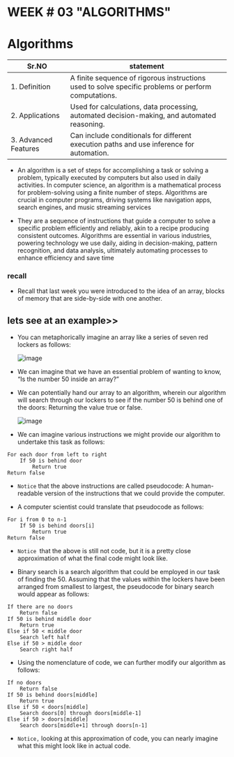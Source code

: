 
# WEEK # 03 "ALGORITHMS"


# Algorithms
|   Sr.NO  |  statement |
|----------|------------|
|1. Definition| A finite sequence of rigorous instructions used to solve specific problems or perform computations.|
|2. Applications| Used for calculations, data processing, automated decision-making, and automated reasoning.|
|3. Advanced Features| Can include conditionals for different execution paths and use inference for automation.|


* An algorithm is a set of steps for accomplishing a task or solving a problem, typically executed by computers but also used in daily activities. In computer science, an algorithm is a mathematical process for problem-solving using a finite number of steps. Algorithms are crucial in computer programs, driving systems like navigation apps, search engines, and music streaming services


* They are a sequence of instructions that guide a computer to solve a specific problem efficiently and reliably, akin to a recipe producing consistent outcomes. Algorithms are essential in various industries, powering technology we use daily, aiding in decision-making, pattern recognition, and data analysis, ultimately automating processes to enhance efficiency and save time

### recall
* Recall that last week you were introduced to the idea of an array, blocks of memory that are side-by-side with one another.

## lets see at an example>>
* You can metaphorically imagine an array like a series of seven red lockers as follows:

  ![image](https://github.com/uni-cs-notes/cs50-notes/assets/160413612/f469055f-4a74-41e8-b057-71419dec2bc1)



* We can imagine that we have an essential problem of wanting to know, “Is the number 50 inside an array?”
* We can potentially hand our array to an algorithm, wherein our algorithm will search through our lockers to see if the number 50 is behind one of the doors: Returning the value true or false.

  ![image](https://github.com/uni-cs-notes/cs50-notes/assets/160413612/d0339eff-59af-40cc-9cb9-3b914d15427f)


* We can imagine various instructions we might provide our algorithm to undertake this task as follows:
```
For each door from left to right
    If 50 is behind door
        Return true
Return false
```
* `Notice` that the above instructions are called pseudocode: A human-readable version of the instructions that we could provide the computer.

* A computer scientist could translate that pseudocode as follows:
```
For i from 0 to n-1
    If 50 is behind doors[i]
        Return true
Return false
```
* `Notice `that the above is still not code, but it is a pretty close approximation of what the final code might look like.

* Binary search is a search algorithm that could be employed in our task of finding the 50.
Assuming that the values within the lockers have been arranged from smallest to largest, the pseudocode for binary search would appear as follows:
```
If there are no doors
    Return false
If 50 is behind middle door
    Return true
Else if 50 < middle door
    Search left half
Else if 50 > middle door
    Search right half
```
* Using the nomenclature of code, we can further modify our algorithm as follows:
```
If no doors
    Return false
If 50 is behind doors[middle]
    Return true
Else if 50 < doors[middle]
    Search doors[0] through doors[middle-1]
Else if 50 > doors[middle]
    Search doors[middle+1] through doors[n-1]
```
* `Notice,` looking at this approximation of code, you can nearly imagine what this might look like in actual code.
